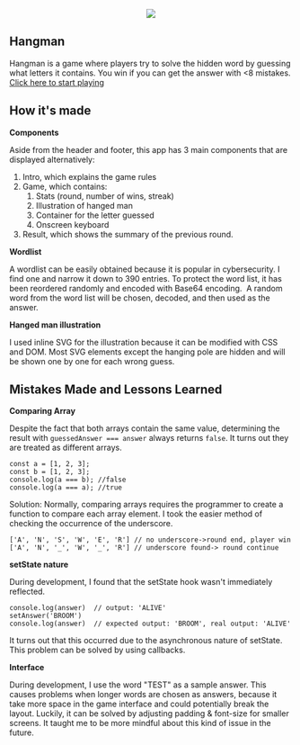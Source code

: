 <p align="center">
<img src="https://user-images.githubusercontent.com/102517204/221152474-f92be415-f414-4b45-8137-104a53bc5d2e.png" >
</p>

## Hangman


Hangman is a game where players try to solve the hidden word by guessing what letters it contains.
You win if you can get the answer with <8 mistakes. [Click here to start playing](alts9.github.io/Hangman-React/)



## How it's made

**Components**

Aside from the header and footer, this app has 3 main components that are displayed alternatively:

1. Intro, which explains the game rules
2. Game, which contains:
   1. Stats (round, number of wins, streak)
   2. Illustration of hanged man
   3. Container for the letter guessed
   4. Onscreen keyboard
3. Result, which shows the summary of the previous round.

**Wordlist**

A wordlist can be easily obtained because it is popular in cybersecurity. I find one and narrow it down to 390 entries.
To protect the word list, it has been reordered randomly and encoded with Base64 encoding. 
A random word from the word list will be chosen, decoded, and then used as the answer.

**Hanged man illustration**

I used inline SVG for the illustration because it can be modified with CSS and DOM. Most SVG elements except the hanging pole are hidden
and will be shown one by one for each wrong guess.

## Mistakes Made and Lessons Learned 

**Comparing Array**

Despite the fact that both arrays contain the same value, determining the result with `guessedAnswer === answer` always returns `false`. It turns out they are treated as different arrays.

```
const a = [1, 2, 3];
const b = [1, 2, 3];
console.log(a === b); //false
console.log(a === a); //true
```

Solution: Normally, comparing arrays requires the programmer to create a function to compare each array element. I took the easier method of checking the occurrence of the underscore.

```
['A', 'N', 'S', 'W', 'E', 'R'] // no underscore->round end, player win
['A', 'N', '_', 'W', '_', 'R'] // underscore found-> round continue
```

**setState nature**

During development, I found that the setState hook wasn't immediately reflected.

```
console.log(answer)  // output: 'ALIVE'
setAnswer('BROOM')    
console.log(answer)  // expected output: 'BROOM', real output: 'ALIVE'
```

It turns out that this occurred due to the asynchronous nature of setState. This problem can be solved by using callbacks.

**Interface**

During development, I use the word "TEST" as a sample answer. This causes problems when longer words are chosen as answers, because it take more space in the game interface and could potentially break the layout. Luckily, it can be solved by adjusting padding & font-size for smaller screens. It taught me to be more mindful about this kind of issue in the future.
